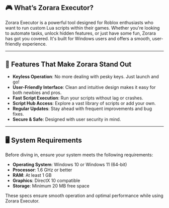 ## 🎮 What’s Zorara Executor?

Zorara Executor is a powerful tool designed for Roblox enthusiasts who want to run custom Lua scripts within their games. Whether you're looking to automate tasks, unlock hidden features, or just have some fun, Zorara has got you covered. It's built for Windows users and offers a smooth, user-friendly experience. 

---

## 🌟 Features That Make Zorara Stand Out

* **Keyless Operation**: No more dealing with pesky keys. Just launch and go!
* **User-Friendly Interface**: Clean and intuitive design makes it easy for both newbies and pros.
* **Fast Script Execution**: Run your scripts without lag or crashes.
* **Script Hub Access**: Explore a vast library of scripts or add your own.
* **Regular Updates**: Stay ahead with frequent improvements and bug fixes.
* **Secure & Safe**: Designed with user security in mind. 

---

## 🖥️ System Requirements

Before diving in, ensure your system meets the following requirements:

* **Operating System**: Windows 10 or Windows 11 (64-bit)
* **Processor**: 1.6 GHz or better
* **RAM**: At least 1 GB
* **Graphics**: DirectX 10 compatible
* **Storage**: Minimum 20 MB free space 

These specs ensure smooth operation and optimal performance while using Zorara Executor.
